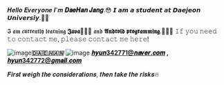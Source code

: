  𝑯𝒆𝒍𝒍𝒐 𝑬𝒗𝒆𝒓𝒚𝒐𝒏𝒆  𝑰'𝒎 **𝑫𝒂𝒆𝑯𝒂𝒏 𝑱𝒂𝒏𝒈**.😳
𝙄 𝙖𝙢 𝙖 𝙨𝙩𝙪𝙙𝙚𝙣𝙩 𝙖𝙩 **𝘿𝙖𝙚𝙟𝙚𝙤𝙣 𝙐𝙣𝙞𝙫𝙚𝙧𝙨𝙞𝙮**.🧑‍🎓

𝕴 𝖆𝖒 𝖈𝖚𝖗𝖗𝖊𝖓𝖙𝖑𝖞 𝖑𝖊𝖆𝖗𝖓𝖎𝖓𝖌 **𝕵𝖆𝖛𝖆**👨🏻‍💻 𝖆𝖓𝖉 **𝕬𝖓𝖉𝖗𝖔𝖎𝖉 𝖕𝖗𝖔𝖌𝖗𝖆𝖒𝖒𝖎𝖓𝖌**.👨🏻‍💻
𝙸𝚏 𝚢𝚘𝚞 𝚗𝚎𝚎𝚍 𝚝𝚘 𝚌𝚘𝚗𝚝𝚊𝚌𝚝 𝚖𝚎, 𝚙𝚕𝚎𝚊𝚜𝚎 𝚌𝚘𝚗𝚝𝚊𝚌𝚝 𝚖𝚎 𝚑𝚎𝚛𝚎!

![image](https://github.com/Jdaehan/Jdaehan/assets/132067416/73dfdc78-1143-403f-a3bf-9a381e716147)**🇩🇦🇪_🇭🇦🇳_** ![image](https://github.com/Jdaehan/Jdaehan/assets/132067416/709c3d06-26e3-4389-a3d4-6e850d8275b8)
**𝒉𝒚𝒖𝒏342771@𝒏𝒂𝒗𝒆𝒓.𝒄𝒐𝒎 , 𝒉𝒚𝒖𝒏342772@𝒈𝒎𝒂𝒊𝒍.𝒄𝒐𝒎**

𝑭𝒊𝒓𝒔𝒕 𝒘𝒆𝒊𝒈𝒉 𝒕𝒉𝒆 𝒄𝒐𝒏𝒔𝒊𝒅𝒆𝒓𝒂𝒕𝒊𝒐𝒏𝒔, 𝒕𝒉𝒆𝒏 𝒕𝒂𝒌𝒆 𝒕𝒉𝒆 𝒓𝒊𝒔𝒌𝒔🔥
